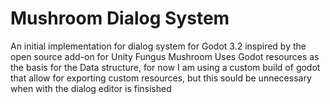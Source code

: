 # Mushroom Dialog System
An initial implementation for dialog system for Godot 3.2 inspired by the open source add-on for Unity Fungus
Mushroom Uses Godot resources as the basis for the Data structure, for now I am using a custom build of godot that allow for exporting custom resources, but this sould be unnecessary when with the dialog editor is finsished 
